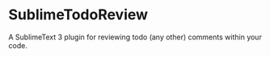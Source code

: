 SublimeTodoReview
=================

A SublimeText 3 plugin for reviewing todo (any other) comments within your code.

